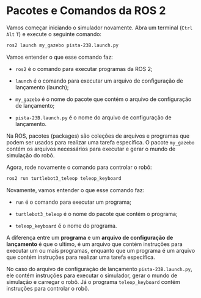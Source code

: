 # Pacotes e Comandos da ROS 2

Vamos começar iniciando o simulador novamente. Abra um terminal (`Ctrl` `Alt` `T`) e execute o seguinte comando:

```bash
ros2 launch my_gazebo pista-23B.launch.py
```

Vamos entender o que esse comando faz:

* `ros2` é o comando para executar programas da ROS 2;

* `launch` é o comando para executar um arquivo de configuração de lançamento (launch);

* `my_gazebo` é o nome do pacote que contém o arquivo de configuração de lançamento;

* `pista-23B.launch.py` é o nome do arquivo de configuração de lançamento.

Na ROS, pacotes (packages) são coleções de arquivos e programas que podem ser usados para realizar uma tarefa específica. O pacote `my_gazebo` contém os arquivos necessários para executar e gerar o mundo de simulação do robô.

Agora, rode novamente o comando para controlar o robô:

```bash
ros2 run turtlebot3_teleop teleop_keyboard
```

Novamente, vamos entender o que esse comando faz:

* `run` é o comando para executar um programa;

* `turtlebot3_teleop` é o nome do pacote que contém o programa;

* `teleop_keyboard` é o nome do programa.

A diferença entre um **programa** e um **arquivo de configuração de lançamento** é que o ultimo, é um arquivo que contém instruções para executar um ou mais programas, enquanto que um programa é um arquivo que contém instruções para realizar uma tarefa específica.

No caso do arquivo de configuração de lançamento `pista-23B.launch.py`, ele contém instruções para executar o simulador, gerar o mundo de simulação e carregar o robô. Já o programa `teleop_keyboard` contém instruções para controlar o robô.
